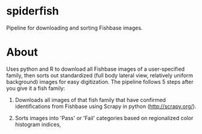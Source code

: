 # spiderfish
Pipeline for downloading and sorting Fishbase images.

# About
Uses python and R to download all Fishbase images of a user-specified family, 
then sorts out standardized (full body lateral view, relatively uniform background) 
images for easy digitization. The pipeline follows 5 steps after you give it a fish family:

1) Downloads all images of that fish family that have confirmed identifications from Fishbase using Scrapy in python (http://scrapy.org/).

2) Sorts images into 'Pass' or 'Fail' categories based on regionalized color histogram indices, 
